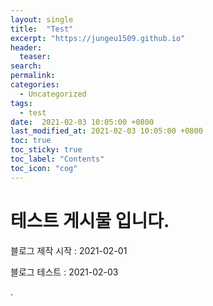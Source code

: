 ```yaml
---
layout: single
title:  "Test"
excerpt: "https://jungeu1509.github.io"
header:
  teaser:
search:
permalink:
categories: 
  - Uncategorized
tags:
  - test
date:  2021-02-03 10:05:00 +0800
last_modified_at: 2021-02-03 10:05:00 +0800
toc: true
toc_sticky: true
toc_label: "Contents"
toc_icon: "cog"
---
```

테스트 게시물 입니다.
===
블로그 제작 시작 : 2021-02-01

블로그 테스트 : 2021-02-03

.
